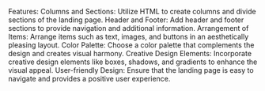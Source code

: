 Features:
Columns and Sections: Utilize HTML to create columns and divide sections of the landing page.
Header and Footer: Add header and footer sections to provide navigation and additional information.
Arrangement of Items: Arrange items such as text, images, and buttons in an aesthetically pleasing layout.
Color Palette: Choose a color palette that complements the design and creates visual harmony.
Creative Design Elements: Incorporate creative design elements like boxes, shadows, and gradients to enhance the visual appeal.
User-friendly Design: Ensure that the landing page is easy to navigate and provides a positive user experience.
